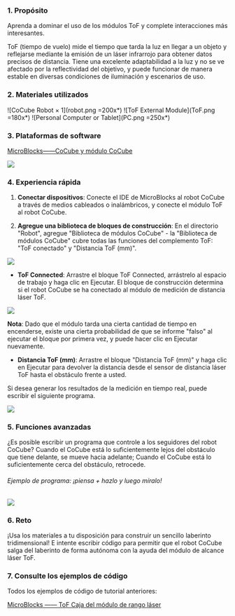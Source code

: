 ### 1. Propósito

Aprenda a dominar el uso de los módulos ToF y complete interacciones más interesantes.

ToF (tiempo de vuelo) mide el tiempo que tarda la luz en llegar a un objeto y reflejarse mediante la emisión de un láser infrarrojo para obtener datos precisos de distancia. Tiene una excelente adaptabilidad a la luz y no se ve afectado por la reflectividad del objetivo, y puede funcionar de manera estable en diversas condiciones de iluminación y escenarios de uso.

### 2. Materiales utilizados

![CoCube Robot × 1](robot.png =200x*)
![ToF External Module](ToF.png =180x*)
![Personal Computer or Tablet](PC.png =250x*)

### 3. Plataformas de software

[MicroBlocks——CoCube y módulo CoCube](https://microblocks.fun/run/microblocks.html#scripts=GP%20Scripts%0Adepends%20%27CoCube%27%20%27CoCube%20Module%27)

![](image-1.png)

### 4. Experiencia rápida

1. **Conectar dispositivos**: Conecte el IDE de MicroBlocks al robot CoCube a través de medios cableados o inalámbricos, y conecte el módulo ToF al robot CoCube.

2. **Agregue una biblioteca de bloques de construcción**: En el directorio "Robot", agregue "Biblioteca de módulos CoCube" - la "Biblioteca de módulos CoCube" cubre todas las funciones del complemento ToF: "ToF conectado" y "Distancia ToF (mm)".

![](image.png)

* **ToF Connected**: Arrastre el bloque ToF Connected, arrástrelo al espacio de trabajo y haga clic en Ejecutar. El bloque de construcción determina si el robot CoCube se ha conectado al módulo de medición de distancia láser ToF.

![](scriptImage6864473.png)

**Nota**: Dado que el módulo tarda una cierta cantidad de tiempo en encenderse, existe una cierta probabilidad de que se informe "falso" al ejecutar el bloque por primera vez, y puede hacer clic en Ejecutar nuevamente.

* **Distancia ToF (mm)**: Arrastre el bloque "Distancia ToF (mm)" y haga clic en Ejecutar para devolver la distancia desde el sensor de distancia láser ToF hasta el obstáculo frente a usted.

Si desea generar los resultados de la medición en tiempo real, puede escribir el siguiente programa.

![](scriptImage6901001.png)

### 5. Funciones avanzadas

¿Es posible escribir un programa que controle a los seguidores del robot CoCube? Cuando el CoCube está lo suficientemente lejos del obstáculo que tiene delante, se mueve hacia adelante; Cuando el CoCube está lo suficientemente cerca del obstáculo, retrocede.

###### Ejemplo de programa: ¡piensa + hazlo y luego míralo!

![](scriptImage8014138.png)

### 6. Reto

¡Usa los materiales a tu disposición para construir un sencillo laberinto tridimensional! E intente escribir código para permitir que el robot CoCube salga del laberinto de forma autónoma con la ayuda del módulo de alcance láser ToF.

### 7. Consulte los ejemplos de código

Todos los ejemplos de código de tutorial anteriores:

[MicroBlocks —— ToF Caja del módulo de rango láser](https://microblocks.fun/run/microblocks.html#scripts=GP%20Scripts%0Adepends%20%27CoCube%27%20%27CoCube%20Module%27%20%27LED%20Display%27%0A%0Ascript%20663%20105%20%7B%0AwhenButtonPressed%20%27A%27%0Aforever%20%7B%0A%20%20if%20%28%28%27ccmodule_ToF%20distance%27%29%20%3E%20120%29%20%7B%0A%20%20%20%20%27%5Bdisplay%3AmbDisplay%5D%27%204347332%0A%20%20%20%20%27CoCube%20move%27%20%27cocube%3Bforward%27%2040%0A%20%20%7D%20%28%28%27ccmodule_ToF%20distance%27%29%20%3C%2080%29%20%7B%0A%20%20%20%20%27%5Bdisplay%3AmbDisplay%5D%27%204674692%0A%20%20%20%20%27CoCube%20move%27%20%27cocube%3Bbackward%27%2040%0A%20%20%7D%20else%20%7B%0A%20%20%20%20%27%5Bdisplay%3AmbDisplay%5D%27%2015237440%0A%20%20%20%20%27CoCube%20wheels%20stop%27%0A%20%20%7D%0A%7D%0A%7D%0A%0A)